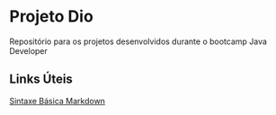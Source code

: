 # Projeto Dio
Repositório para os projetos desenvolvidos durante o bootcamp Java Developer

## Links Úteis
[Sintaxe Básica Markdown](https://www.markdownguide.org/basic-syntax/)

